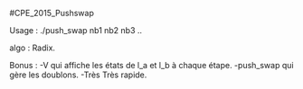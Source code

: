 #CPE_2015_Pushswap

Usage : 
      ./push_swap nb1 nb2 nb3 ..

algo  : Radix.

Bonus : -V qui affiche les états de l_a et l_b à chaque étape.
      	-push_swap qui gère les doublons.
	-Très Très rapide.
